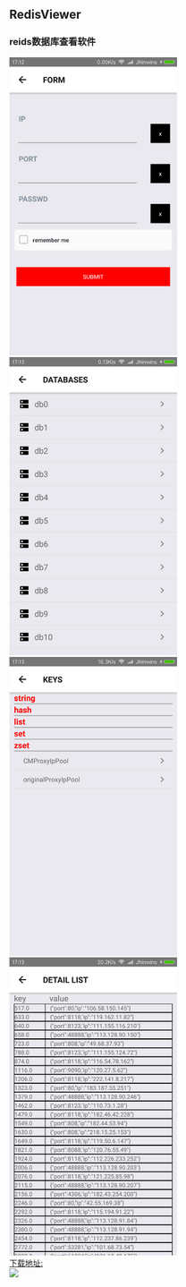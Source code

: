 ## RedisViewer<br/>
### reids数据库查看软件<br/>
<img width="300" src="./imgs/form.png" />
<img width="300" src="./imgs/dbs.png" /><br/>
<img width="300" src="./imgs/keys.png" />
<img width="300" src="./imgs/data.png" /><br/>
<a href="http://116.196.89.212:1995/APK/RedisViewer.apk" title="下载地址">下载地址:</a><br/>
<img width="300" src="./downloadapk.png">